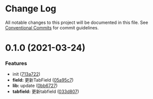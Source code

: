 # Change Log

All notable changes to this project will be documented in this file.
See [Conventional Commits](https://conventionalcommits.org) for commit guidelines.

# 0.1.0 (2021-03-24)


### Features

* init ([713a722](https://github.com/lljj-x/schema-form-components/commit/713a722e1cb9a8a90faf0efc613520e4d8328563))
* **field:** 更新TabField ([05a95c7](https://github.com/lljj-x/schema-form-components/commit/05a95c7e5cfa437800cbcf2ce491c04d5eab1aaa))
* **lib:** update ([0bb6727](https://github.com/lljj-x/schema-form-components/commit/0bb672715acdd6eb26a8ae22c940596be2a9a2e8))
* **tabfield:** 更新tabfield ([033d807](https://github.com/lljj-x/schema-form-components/commit/033d80729046bf6a40d059d2c0c0fd115afc2395))
